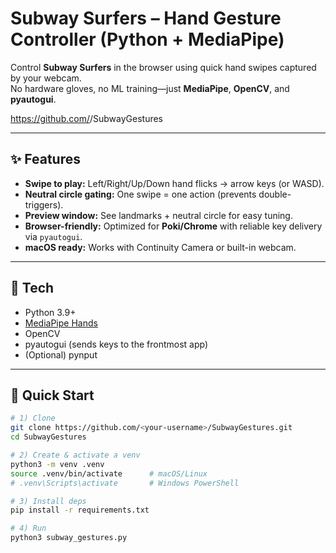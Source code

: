 
# Subway Surfers – Hand Gesture Controller (Python + MediaPipe)

Control **Subway Surfers** in the browser using quick hand swipes captured by your webcam.  
No hardware gloves, no ML training—just **MediaPipe**, **OpenCV**, and **pyautogui**.

https://github.com/<your-username>/SubwayGestures


---

## ✨ Features
- **Swipe to play:** Left/Right/Up/Down hand flicks → arrow keys (or WASD).
- **Neutral circle gating:** One swipe = one action (prevents double-triggers).
- **Preview window:** See landmarks + neutral circle for easy tuning.
- **Browser-friendly:** Optimized for **Poki/Chrome** with reliable key delivery via `pyautogui`.
- **macOS ready:** Works with Continuity Camera or built-in webcam.

---

## 🧰 Tech
- Python 3.9+
- [MediaPipe Hands](https://developers.google.com/mediapipe/solutions/vision/hand_landmarker)
- OpenCV
- pyautogui (sends keys to the frontmost app)
- (Optional) pynput

---

## 🚀 Quick Start

```bash
# 1) Clone
git clone https://github.com/<your-username>/SubwayGestures.git
cd SubwayGestures

# 2) Create & activate a venv
python3 -m venv .venv
source .venv/bin/activate      # macOS/Linux
# .venv\Scripts\activate       # Windows PowerShell

# 3) Install deps
pip install -r requirements.txt

# 4) Run
python3 subway_gestures.py
